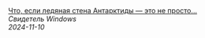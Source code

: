 <!--2024-11-10 16:33:20-->
<div class="yb">
  <a class="nodecor" href="/posts.html?tajny/chto_esli_ledyanaya_stena_antarktidy_eto_ne_prosto_prirodnoe_obrazovanie_a_soznatelnyj_barer">
    <img class="preview" data-videoid="92ciM4W6uDs" src="https://i2.ytimg.com/vi/92ciM4W6uDs/hqdefault.jpg" align="middle" alt="">
  </a>
  <div class="inlbl text">
    <a class="nodecor" href="/posts.html?tajny/chto_esli_ledyanaya_stena_antarktidy_eto_ne_prosto_prirodnoe_obrazovanie_a_soznatelnyj_barer">Что, если ледяная стена Антарктиды — это не просто...</a><br>
    <i class="smaller2">Свидетель Windows</i><br>
    <i class="smaller3">2024-11-10</i>
  </div>
</div>
